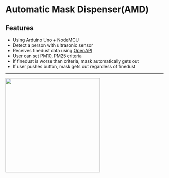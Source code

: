 # Automatic Mask Dispenser(AMD)
## Features
* Using Arduino Uno + NodeMCU
* Detect a person with ultrasonic sensor
* Receives finedust data using [OpenAPI](www.data.go.kr)
* User can set PM10, PM25 criteria
* If finedust is worse than criteria, mask automatically gets out
* If user pushes button, mask gets out regardless of finedust 

***
<div>
<img width='300' src='https://user-images.githubusercontent.com/47859342/96986228-51e3f300-155c-11eb-8e83-b62257b9eb2a.png'>
</div>